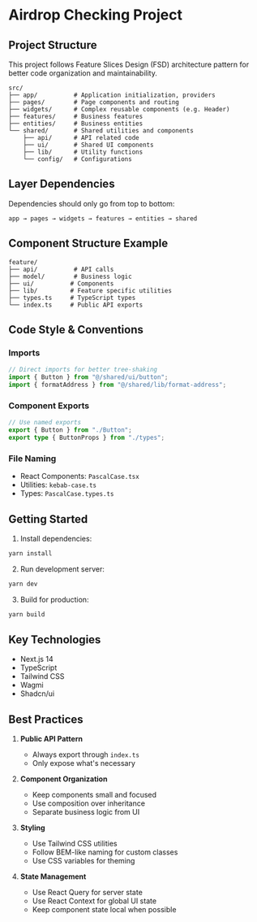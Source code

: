 # Airdrop Checking Project

## Project Structure

This project follows Feature Slices Design (FSD) architecture pattern for better code organization and maintainability.

```
src/
├── app/          # Application initialization, providers
├── pages/        # Page components and routing
├── widgets/      # Complex reusable components (e.g. Header)
├── features/     # Business features
├── entities/     # Business entities
└── shared/       # Shared utilities and components
    ├── api/      # API related code
    ├── ui/       # Shared UI components
    ├── lib/      # Utility functions
    └── config/   # Configurations
```

## Layer Dependencies

Dependencies should only go from top to bottom:

```
app → pages → widgets → features → entities → shared
```

## Component Structure Example

```
feature/
├── api/          # API calls
├── model/        # Business logic
├── ui/          # Components
├── lib/         # Feature specific utilities
├── types.ts     # TypeScript types
└── index.ts     # Public API exports
```

## Code Style & Conventions

### Imports

```typescript
// Direct imports for better tree-shaking
import { Button } from "@/shared/ui/button";
import { formatAddress } from "@/shared/lib/format-address";
```

### Component Exports

```typescript
// Use named exports
export { Button } from "./Button";
export type { ButtonProps } from "./types";
```

### File Naming

- React Components: `PascalCase.tsx`
- Utilities: `kebab-case.ts`
- Types: `PascalCase.types.ts`

## Getting Started

1. Install dependencies:

```bash
yarn install
```

2. Run development server:

```bash
yarn dev
```

3. Build for production:

```bash
yarn build
```

## Key Technologies

- Next.js 14
- TypeScript
- Tailwind CSS
- Wagmi
- Shadcn/ui

## Best Practices

1. **Public API Pattern**

   - Always export through `index.ts`
   - Only expose what's necessary

2. **Component Organization**

   - Keep components small and focused
   - Use composition over inheritance
   - Separate business logic from UI

3. **Styling**

   - Use Tailwind CSS utilities
   - Follow BEM-like naming for custom classes
   - Use CSS variables for theming

4. **State Management**
   - Use React Query for server state
   - Use React Context for global UI state
   - Keep component state local when possible
